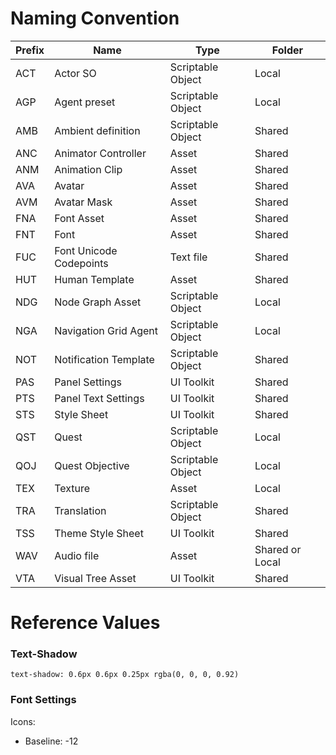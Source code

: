 # Naming Convention

|Prefix|Name|Type|Folder|
|---|---|---|---|
ACT | Actor SO | Scriptable Object | Local
AGP | Agent preset | Scriptable Object | Local
AMB | Ambient definition | Scriptable Object | Shared
ANC | Animator Controller | Asset | Shared
ANM | Animation Clip | Asset | Shared
AVA | Avatar | Asset | Shared
AVM | Avatar Mask | Asset | Shared
FNA | Font Asset | Asset | Shared
FNT | Font | Asset | Shared
FUC | Font Unicode Codepoints | Text file | Shared
HUT | Human Template | Asset | Shared
NDG | Node Graph Asset | Scriptable Object | Local
NGA | Navigation Grid Agent | Scriptable Object | Local
NOT | Notification Template | Scriptable Object | Shared
PAS | Panel Settings | UI Toolkit | Shared
PTS | Panel Text Settings | UI Toolkit | Shared
STS | Style Sheet | UI Toolkit | Shared
QST | Quest | Scriptable Object | Local
QOJ | Quest Objective | Scriptable Object | Local
TEX | Texture | Asset | Local
TRA | Translation | Scriptable Object | Shared
TSS | Theme Style Sheet | UI Toolkit | Shared
WAV | Audio file | Asset | Shared or Local
VTA | Visual Tree Asset | UI Toolkit | Shared

# Reference Values

### Text-Shadow
`text-shadow: 0.6px 0.6px 0.25px rgba(0, 0, 0, 0.92)`

### Font Settings
Icons:
- Baseline: -12